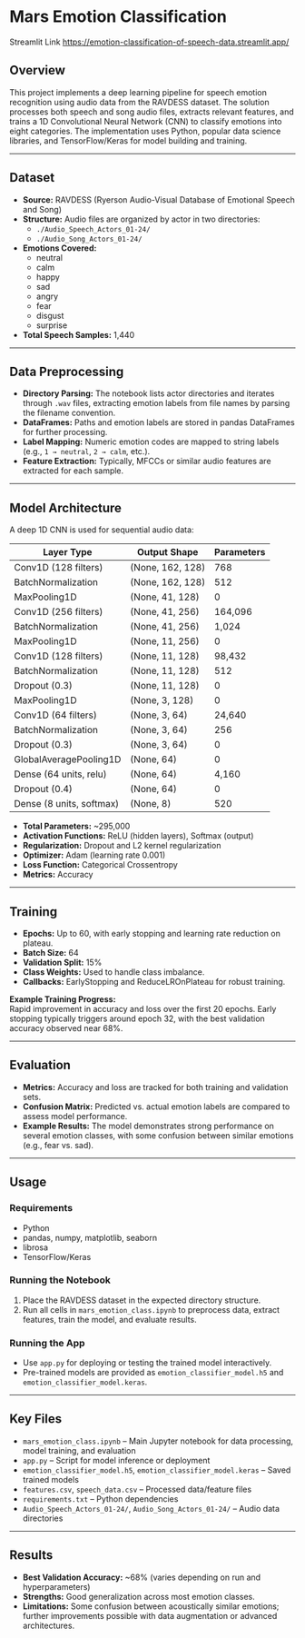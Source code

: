 # Mars Emotion Classification
Streamlit Link  https://emotion-classification-of-speech-data.streamlit.app/

## Overview

This project implements a deep learning pipeline for speech emotion recognition using audio data from the RAVDESS dataset. The solution processes both speech and song audio files, extracts relevant features, and trains a 1D Convolutional Neural Network (CNN) to classify emotions into eight categories. The implementation uses Python, popular data science libraries, and TensorFlow/Keras for model building and training.

---

## Dataset

- **Source:** RAVDESS (Ryerson Audio-Visual Database of Emotional Speech and Song)
- **Structure:** Audio files are organized by actor in two directories:
  - `./Audio_Speech_Actors_01-24/`
  - `./Audio_Song_Actors_01-24/`
- **Emotions Covered:**
  - neutral
  - calm
  - happy
  - sad
  - angry
  - fear
  - disgust
  - surprise
- **Total Speech Samples:** 1,440

---

## Data Preprocessing

- **Directory Parsing:** The notebook lists actor directories and iterates through `.wav` files, extracting emotion labels from file names by parsing the filename convention.
- **DataFrames:** Paths and emotion labels are stored in pandas DataFrames for further processing.
- **Label Mapping:** Numeric emotion codes are mapped to string labels (e.g., `1 → neutral`, `2 → calm`, etc.).
- **Feature Extraction:** Typically, MFCCs or similar audio features are extracted for each sample.

---

## Model Architecture

A deep 1D CNN is used for sequential audio data:

| Layer Type               | Output Shape     | Parameters |
|--------------------------|-----------------|------------|
| Conv1D (128 filters)     | (None, 162, 128)| 768        |
| BatchNormalization       | (None, 162, 128)| 512        |
| MaxPooling1D             | (None, 41, 128) | 0          |
| Conv1D (256 filters)     | (None, 41, 256) | 164,096    |
| BatchNormalization       | (None, 41, 256) | 1,024      |
| MaxPooling1D             | (None, 11, 256) | 0          |
| Conv1D (128 filters)     | (None, 11, 128) | 98,432     |
| BatchNormalization       | (None, 11, 128) | 512        |
| Dropout (0.3)            | (None, 11, 128) | 0          |
| MaxPooling1D             | (None, 3, 128)  | 0          |
| Conv1D (64 filters)      | (None, 3, 64)   | 24,640     |
| BatchNormalization       | (None, 3, 64)   | 256        |
| Dropout (0.3)            | (None, 3, 64)   | 0          |
| GlobalAveragePooling1D   | (None, 64)      | 0          |
| Dense (64 units, relu)   | (None, 64)      | 4,160      |
| Dropout (0.4)            | (None, 64)      | 0          |
| Dense (8 units, softmax) | (None, 8)       | 520        |

- **Total Parameters:** ~295,000
- **Activation Functions:** ReLU (hidden layers), Softmax (output)
- **Regularization:** Dropout and L2 kernel regularization
- **Optimizer:** Adam (learning rate 0.001)
- **Loss Function:** Categorical Crossentropy
- **Metrics:** Accuracy

---

## Training

- **Epochs:** Up to 60, with early stopping and learning rate reduction on plateau.
- **Batch Size:** 64
- **Validation Split:** 15%
- **Class Weights:** Used to handle class imbalance.
- **Callbacks:** EarlyStopping and ReduceLROnPlateau for robust training.

**Example Training Progress:**  
Rapid improvement in accuracy and loss over the first 20 epochs. Early stopping typically triggers around epoch 32, with the best validation accuracy observed near 68%.

---

## Evaluation

- **Metrics:** Accuracy and loss are tracked for both training and validation sets.
- **Confusion Matrix:** Predicted vs. actual emotion labels are compared to assess model performance.
- **Example Results:** The model demonstrates strong performance on several emotion classes, with some confusion between similar emotions (e.g., fear vs. sad).

---

## Usage

### Requirements

- Python 
- pandas, numpy, matplotlib, seaborn
- librosa
- TensorFlow/Keras

### Running the Notebook

1. Place the RAVDESS dataset in the expected directory structure.
2. Run all cells in `mars_emotion_class.ipynb` to preprocess data, extract features, train the model, and evaluate results.

### Running the App

- Use `app.py` for deploying or testing the trained model interactively.
- Pre-trained models are provided as `emotion_classifier_model.h5` and `emotion_classifier_model.keras`.

---

## Key Files

- `mars_emotion_class.ipynb` – Main Jupyter notebook for data processing, model training, and evaluation
- `app.py` – Script for model inference or deployment
- `emotion_classifier_model.h5`, `emotion_classifier_model.keras` – Saved trained models
- `features.csv`, `speech_data.csv` – Processed data/feature files
- `requirements.txt` – Python dependencies
- `Audio_Speech_Actors_01-24/`, `Audio_Song_Actors_01-24/` – Audio data directories

---

## Results

- **Best Validation Accuracy:** ~68% (varies depending on run and hyperparameters)
- **Strengths:** Good generalization across most emotion classes.
- **Limitations:** Some confusion between acoustically similar emotions; further improvements possible with data augmentation or advanced architectures.

